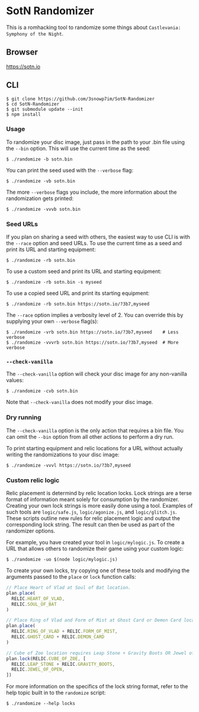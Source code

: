 # SotN Randomizer

This is a romhacking tool to randomize some things about `Castlevania:
Symphony of the Night`.

## Browser

https://sotn.io

## CLI

```shell
$ git clone https://github.com/3snowp7im/SotN-Randomizer
$ cd SotN-Randomizer
$ git submodule update --init
$ npm install
```

### Usage

To randomize your disc image, just pass in the path to your .bin file using the
`--bin` option. This will use the current time as the seed:

```shell
$ ./randomize -b sotn.bin
```

You can print the seed used with the `--verbose` flag:

```shell
$ ./randomize -vb sotn.bin
```

The more `--verbose` flags you include, the more information about the
randomization gets printed:

```shell
$ ./randomize -vvvb sotn.bin
```

### Seed URLs

If you plan on sharing a seed with others, the easiest way to use CLI is with
the `--race` option and seed URLs. To use the current time as a seed and print
its URL and starting equipment:

```shell
$ ./randomize -rb sotn.bin
```

To use a custom seed and print its URL and starting equipment:

```shell
$ ./randomize -rb sotn.bin -s myseed
```

To use a copied seed URL and print its starting equipment:

```shell
$ ./randomize -rb sotn.bin https://sotn.io/?3b7,myseed
```

The `--race` option implies a verbosity level of 2. You can override this by
supplying your own `--verbose` flag(s):

```shell
$ ./randomize -vrb sotn.bin https://sotn.io/?3b7,myseed    # Less verbose
$ ./randomize -vvvrb sotn.bin https://sotn.io/?3b7,myseed  # More verbose
```

### `--check-vanilla`

The `--check-vanilla` option will check your disc image for any non-vanilla
values:

```shell
$ ./randomize -cvb sotn.bin
```

Note that `--check-vanilla` does not modify your disc image.

### Dry running

The `--check-vanilla` option is the only action that requires a bin file. You
can omit the `--bin` option from all other actions to perform a dry run.

To print starting equipment and relic locations for a URL without actually
writing the randomizations to your disc image:

```shell
$ ./randomize -vvvl https://sotn.io/?3b7,myseed
```
### Custom relic logic

Relic placement is determind by relic location locks. Lock strings are a terse
format of information meant solely for consumption by the randomizer. Creating
your own lock strings is more easily done using a tool. Examples of such tools
are `logic/safe.js`, `logic/agonize.js`, and `logic/glitch.js`. These scripts
outline new rules for relic placement logic and output the corresponding lock
string. The result can then be used as part of the randomizer options.

For example, you have created your tool in `logic/mylogic.js`. To create a URL
that allows others to randomize their game using your custom logic:

```shell
$ ./randomize -uo $(node logic/mylogic.js)
```

To create your own locks, try copying one of these tools and modifying the
arguments passed to the `place` or `lock` function calls:

```javascript
// Place Heart of Vlad at Soul of Bat location.
plan.place(
  RELIC.HEART_OF_VLAD,
  RELIC.SOUL_OF_BAT
)

// Place Ring of Vlad and Form of Mist at Ghost Card or Demon Card locations.
plan.place(
  RELIC.RING_OF_VLAD + RELIC.FORM_OF_MIST,
  RELIC.GHOST_CARD + RELIC.DEMON_CARD
)

// Cube of Zoe location requires Leap Stone + Gravity Boots OR Jewel of Open.
plan.lock(RELIC.CUBE_OF_ZOE, [
  RELIC.LEAP_STONE + RELIC.GRAVITY_BOOTS,
  RELIC.JEWEL_OF_OPEN,
])
```

For more information on the specifics of the lock string format, refer to the
help topic built in to the `randomize` script:

```shell
$ ./randomize --help locks
```
